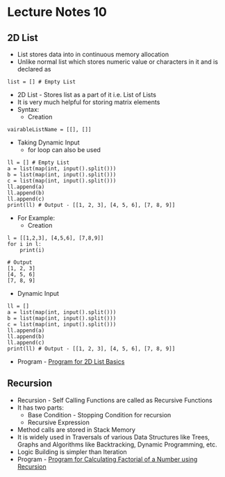 # Lecture Notes 10

## 2D List
* List stores data into in continuous memory allocation
* Unlike normal list which stores numeric value or characters in it and is declared as
```
list = [] # Empty List
```
* 2D List - Stores list as a part of it i.e. List of Lists
* It is very much helpful for storing matrix elements
* Syntax:
  * Creation
```
vairableListName = [[], []]
```
  * Taking Dynamic Input
    * for loop can also be used
```
ll = [] # Empty List
a = list(map(int, input().split()))
b = list(map(int, input().split()))
c = list(map(int, input().split()))
ll.append(a)
ll.append(b)
ll.append(c)
print(ll) # Output - [[1, 2, 3], [4, 5, 6], [7, 8, 9]]
```
* For Example:
  * Creation
```
l = [[1,2,3], [4,5,6], [7,8,9]]
for i in l:
    print(i)

# Output
[1, 2, 3]
[4, 5, 6]
[7, 8, 9]
```
  * Dynamic Input
```
ll = []
a = list(map(int, input().split()))
b = list(map(int, input().split()))
c = list(map(int, input().split()))
ll.append(a)
ll.append(b)
ll.append(c)
print(ll) # Output - [[1, 2, 3], [4, 5, 6], [7, 8, 9]]
```
* Program - [Program for 2D List Basics](https://github.com/abhinavg916/ytcodehelp-python/blob/master/Lectures/Lecture%2010/2DListIntroduction.py)

## Recursion
* Recursion - Self Calling Functions are called as Recursive Functions
* It has two parts:
  * Base Condition - Stopping Condition for recursion
  * Recursive Expression
* Method calls are stored in Stack Memory
* It is widely used in Traversals of various Data Structures like Trees, Graphs and Algorithms like Backtracking, Dynamic Programming, etc.
* Logic Building is simpler than Iteration
* Program - [Program for Calculating Factorial of a Number using Recursion](https://github.com/abhinavg916/ytcodehelp-python/blob/master/Lectures/Lecture%2010/FactorialRecursion.py)
